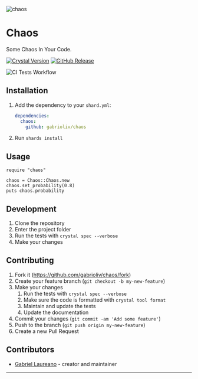 
![chaos](https://repository-images.githubusercontent.com/890686002/646de726-363a-408a-af43-d5e1612b6b5c)

# Chaos

Some Chaos In Your Code.

[![Crystal Version](https://img.shields.io/badge/Crystal-1.14.0-black?logo=crystal)](https://crystal-lang.org/)
[![GitHub Release](https://img.shields.io/github/v/release/gabrioliv/chaos?display_name=release&logo=crystal&color=white)](https://github.com/GabriOliv/chaos/releases)

![CI Tests Workflow](https://img.shields.io/github/actions/workflow/status/gabrioliv/chaos/ci.yml?logo=github)

## Installation

1. Add the dependency to your `shard.yml`:

   ```yaml
   dependencies:
     chaos:
       github: gabrioliv/chaos
   ```

2. Run `shards install`

## Usage

```crystal
require "chaos"

chaos = Chaos::Chaos.new
chaos.set_probability(0.8)
puts chaos.probability
```

## Development

1. Clone the repository
2. Enter the project folder
3. Run the tests with `crystal spec --verbose`
4. Make your changes

## Contributing

1. Fork it (<https://github.com/gabrioliv/chaos/fork>)
2. Create your feature branch (`git checkout -b my-new-feature`)
3. Make your changes
	1. Run the tests with `crystal spec --verbose`
	2. Make sure the code is formatted with `crystal tool format`
	3. Maintain and update the tests
	4. Update the documentation
4. Commit your changes (`git commit -am 'Add some feature'`)
5. Push to the branch (`git push origin my-new-feature`)
6. Create a new Pull Request

## Contributors

- [Gabriel Laureano](https://github.com/GabriOliv) - creator and maintainer

---
